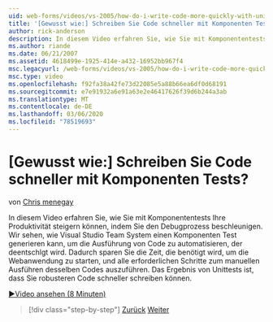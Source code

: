 ```yaml
---
uid: web-forms/videos/vs-2005/how-do-i-write-code-more-quickly-with-unit-tests
title: '[Gewusst wie:] Schreiben Sie Code schneller mit Komponenten Tests? | Microsoft-Dokumentation'
author: rick-anderson
description: In diesem Video erfahren Sie, wie Sie mit Komponententests Ihre Produktivität steigern können, indem Sie den Debugprozess beschleunigen. Wir sehen, wie Visual Studio Team System eine U...
ms.author: riande
ms.date: 06/21/2007
ms.assetid: 4618499e-1925-414e-a432-16952bb967f4
msc.legacyurl: /web-forms/videos/vs-2005/how-do-i-write-code-more-quickly-with-unit-tests
msc.type: video
ms.openlocfilehash: f92fa38a42fe73d22085e5a88b66ea6df0d68191
ms.sourcegitcommit: e7e91932a6e91a63e2e46417626f39d6b244a3ab
ms.translationtype: MT
ms.contentlocale: de-DE
ms.lasthandoff: 03/06/2020
ms.locfileid: "78519693"
---
```

# <a name="how-do-i-write-code-more-quickly-with-unit-tests"></a>[Gewusst wie:] Schreiben Sie Code schneller mit Komponenten Tests?

von [Chris menegay](https://twitter.com/CMenegay)

In diesem Video erfahren Sie, wie Sie mit Komponententests Ihre Produktivität steigern können, indem Sie den Debugprozess beschleunigen. Wir sehen, wie Visual Studio Team System einen Komponenten Test generieren kann, um die Ausführung von Code zu automatisieren, der deentschlgt wird. Dadurch sparen Sie die Zeit, die benötigt wird, um die Webanwendung zu starten, und alle erforderlichen Schritte zum manuellen Ausführen desselben Codes auszuführen. Das Ergebnis von Unittests ist, dass Sie robusteren Code schneller schreiben können.

[&#9654;Video ansehen (8 Minuten)](https://channel9.msdn.com/Blogs/ASP-NET-Site-Videos/how-do-i-write-code-more-quickly-with-unit-tests)

> [!div class="step-by-step"]
> [Zurück](how-do-i-create-my-own-bug-work-item.md)
> [Weiter](how-do-i-practice-test-driven-development.md)
